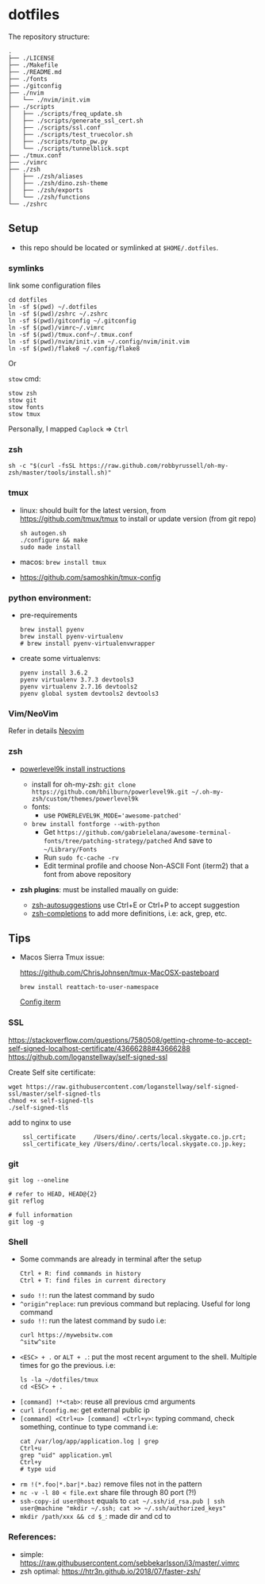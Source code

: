 # dotfiles

The repository structure:

```
.
├── ./LICENSE
├── ./Makefile
├── ./README.md
├── ./fonts
├── ./gitconfig
├── ./nvim
│   └── ./nvim/init.vim
├── ./scripts
│   ├── ./scripts/freq_update.sh
│   ├── ./scripts/generate_ssl_cert.sh
│   ├── ./scripts/ssl.conf
│   ├── ./scripts/test_truecolor.sh
│   ├── ./scripts/totp_pw.py
│   └── ./scripts/tunnelblick.scpt
├── ./tmux.conf
├── ./vimrc
├── ./zsh
│   ├── ./zsh/aliases
│   ├── ./zsh/dino.zsh-theme
│   ├── ./zsh/exports
│   └── ./zsh/functions
└── ./zshrc
```



## Setup

- this repo should be located or symlinked at `$HOME/.dotfiles`.

### symlinks

link some configuration files 

```
cd dotfiles
ln -sf $(pwd) ~/.dotfiles
ln -sf $(pwd)/zshrc ~/.zshrc
ln -sf $(pwd)/gitconfig ~/.gitconfig
ln -sf $(pwd)/vimrc~/.vimrc
ln -sf $(pwd)/tmux.conf~/.tmux.conf
ln -sf $(pwd)/nvim/init.vim ~/.config/nvim/init.vim
ln -sf $(pwd)/flake8 ~/.config/flake8
```

Or

`stow` cmd:
  ```
  stow zsh
  stow git
  stow fonts
  stow tmux
  ```

Personally, I mapped `Caplock` => `Ctrl`

### zsh

```
sh -c "$(curl -fsSL https://raw.github.com/robbyrussell/oh-my-zsh/master/tools/install.sh)"
```

### tmux

+ linux: should built for the latest version, from https://github.com/tmux/tmux to install or update version (from git repo)

  ```
  sh autogen.sh
  ./configure && make
  sudo made install
  ```

+ macos: `brew install tmux`
+ https://github.com/samoshkin/tmux-config

### python environment:

+ pre-requirements
  ```
  brew install pyenv
  brew install pyenv-virtualenv
  # brew install pyenv-virtualenvwrapper
  ```
+ create some virtualenvs:
  ```
  pyenv install 3.6.2
  pyenv virtualenv 3.7.3 devtools3
  pyenv virtualenv 2.7.16 devtools2
  pyenv global system devtools2 devtools3
  ```

### Vim/NeoVim

Refer in details [Neovim](neovim.md)


### zsh

- [powerlevel9k install instructions](https://github.com/bhilburn/powerlevel9k/wiki/Install-Instructions#step-1-install-powerlevel9k)
  + install for oh-my-zsh: `git clone https://github.com/bhilburn/powerlevel9k.git ~/.oh-my-zsh/custom/themes/powerlevel9k`
  + fonts:
    + use `POWERLEVEL9K_MODE='awesome-patched'`
  + `brew install fontforge --with-python`
    + Get `https://github.com/gabrielelana/awesome-terminal-fonts/tree/patching-strategy/patched`
      And save to `~/Library/Fonts`
    + Run `sudo fc-cache -rv`
    + Edit terminal profile and choose Non-ASCII Font (iterm2) that a font from above repository

- **zsh plugins**: must be installed maually on guide:
  + [zsh-autosuggestions](https://github.com/zsh-users/zsh-autosuggestions)
  	use Ctrl+E or Ctrl+P to accept suggestion
  + [zsh-completions](https://github.com/zsh-users/zsh-completions) to add
    more definitions, i.e: ack, grep, etc.

## Tips

- Macos Sierra Tmux issue:

  https://github.com/ChrisJohnsen/tmux-MacOSX-pasteboard

  `brew install reattach-to-user-namespace`

  [Config iterm](https://apple.stackexchange.com/questions/208387/copy-to-clipboard-from-tmux-in-el-capitan)


### SSL
https://stackoverflow.com/questions/7580508/getting-chrome-to-accept-self-signed-localhost-certificate/43666288#43666288
https://github.com/loganstellway/self-signed-ssl

Create Self site certificate:

```
wget https://raw.githubusercontent.com/loganstellway/self-signed-ssl/master/self-signed-tls
chmod +x self-signed-tls
./self-signed-tls
```

add to nginx to use 

```
    ssl_certificate     /Users/dino/.certs/local.skygate.co.jp.crt;
    ssl_certificate_key /Users/dino/.certs/local.skygate.co.jp.key;
```

### git

```
git log --oneline

# refer to HEAD, HEAD@{2}
git reflog

# full information
git log -g
```

### Shell

* Some commands are already in terminal after the setup

  ```shell
  Ctrl + R: find commands in history
  Ctrl + T: find files in current directory
  ```

- `sudo !!`: run the latest command by sudo
- `^origin^replace`: run previous command but replacing. Useful for long command
- `sudo !!`: run the latest command by sudo
    i.e:
    ```
    curl https://mywebsitw.com
    ^sitw^site
    ```
- `<ESC> + .` or `ALT + .`: put the most recent argument to the shell. Multiple times for go the previous.
    i.e:
    ```
    ls -la ~/dotfiles/tmux
    cd <ESC> + .
    ```
- `[command] !*<tab>`: reuse all previous cmd arguments
- `curl ifconfig.me`: get external public ip
- `[command] <Ctrl+u> [command] <Ctrl+y>`: typing command, check something, continue to type command
    i.e:
    ```
    cat /var/log/app/application.log | grep 
    Ctrl+u
    grep "uid" application.yml
    Ctrl+y
    # type uid
    ```
- `rm !(*.foo|*.bar|*.baz)` remove files not in the pattern
- `nc -v -l 80 < file.ext` share file through 80 port (?!)
- `ssh-copy-id user@host` equals to `cat ~/.ssh/id_rsa.pub | ssh user@machine "mkdir ~/.ssh; cat >> ~/.ssh/authorized_keys"`
- `mkdir /path/xxx && cd $_`: made dir and cd to

### References:

* simple: https://raw.githubusercontent.com/sebbekarlsson/i3/master/.vimrc
* zsh optimal: https://htr3n.github.io/2018/07/faster-zsh/
